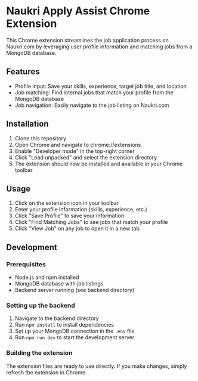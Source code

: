 # Naukri Apply Assist Chrome Extension

This Chrome extension streamlines the job application process on Naukri.com by leveraging user profile information and matching jobs from a MongoDB database.

## Features

- Profile input: Save your skills, experience, target job title, and location
- Job matching: Find internal jobs that match your profile from the MongoDB database
- Job navigation: Easily navigate to the job listing on Naukri.com

## Installation

1. Clone this repository
2. Open Chrome and navigate to chrome://extensions
3. Enable "Developer mode" in the top-right corner
4. Click "Load unpacked" and select the extension directory
5. The extension should now be installed and available in your Chrome toolbar

## Usage

1. Click on the extension icon in your toolbar
2. Enter your profile information (skills, experience, etc.)
3. Click "Save Profile" to save your information
4. Click "Find Matching Jobs" to see jobs that match your profile
5. Click "View Job" on any job to open it in a new tab

## Development

### Prerequisites

- Node.js and npm installed
- MongoDB database with job listings
- Backend server running (see backend directory)

### Setting up the backend

1. Navigate to the backend directory
2. Run `npm install` to install dependencies
3. Set up your MongoDB connection in the `.env` file
4. Run `npm run dev` to start the development server

### Building the extension

The extension files are ready to use directly. If you make changes, simply refresh the extension in Chrome.